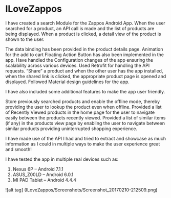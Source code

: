 # ILoveZappos

I have created a search Module for the Zappos Android App. When the user searched for a product, an API call is made and the list of products are being displayed. When a product is clicked, a detail view of the product is shown to the user. 

The data binding has been provided in the product details page. 
Animation for the add to cart Floating Action Button has also been implemented in the app. 
Have handled the Configuration changes of the app ensuring the scalability across various devices.
Used Retrofit for handling the API requests.
“Share” a product and when the other user has the app installed, when the shared link is clicked, the appropriate product page is opened and displayed. 
Followed Material design guidelines for the app. 

I have also included some additional features to make the app user friendly. 

Store previously searched products and enable the offline mode, thereby providing the user to lookup the product even when offline. 
Provided a list of Recently Viewed products in the home page for the user to navigate easily between the products recently viewed.
Provided a list of similar items (if any) in the products view page by enabling the user to navigate between similar products providing uninterrupted shopping experience. 

I have made use of the API I had and tried to extract and showcase as much information as I could in multiple ways to make the user experience great and smooth! 

I have tested the app in multiple real devices such as:

1.	Nexus 6P – Android 7.1.1 
2.	ASUS_Z00LD – Android 6.0.1
3.	MI PAD Tablet – Android 4.4.4

![alt tag] (ILoveZappos/Screenshots/Screenshot_20170210-212509.png)
